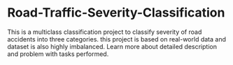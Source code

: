# Road-Traffic-Severity-Classification
This is a multiclass classification project to classify severity of road accidents into three categories. this project is based on real-world data and dataset is also highly imbalanced. Learn more about detailed description and problem with tasks performed.
